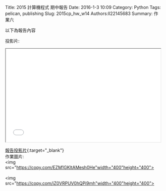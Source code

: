 Title: 2015 計算機程式 期中報告
Date: 2016-1-3 10:09
Category: Python
Tags: pelican, publishing
Slug: 2015cp_hw_w14
Authors:ll22145683
Summary: 作業六

以下為報告內容

投影片:

<iframe src="simplest14.html" width="500" height="300"></iframe>

[報告投影片](presentation/simplest14.html){:target="_blank"}
<br>
作業圖片:
<br><img src="https://copy.com/EZM1GKltAMesh0He"width="400"height="400"><br>
<br><img src="https://copy.com/iZ0VRPUV0hQPi9mh"width="400"height="400"><br>







